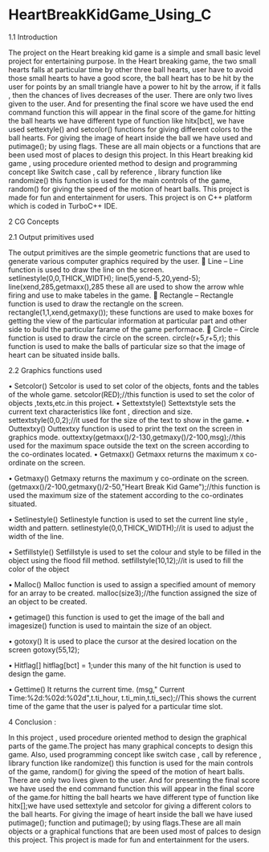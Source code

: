 # HeartBreakKidGame_Using_C
1.1	Introduction 

The project on the Heart breaking kid game is a simple and small basic level project for entertaining purpose. 
In the Heart breaking game, the two small hearts falls at particular time by other three ball hearts, user have to avoid those small hearts to have a good score, the ball heart has to be hit by the user for points by an small triangle have a power to hit by the arrow, if it falls , then the chances of lives decreases of the user. There are only two lives given to the user. And for presenting the final score we have used the end command function this will appear in the final score of the game.for hitting the ball hearts we have different type of function like hitx[bct], we have used settextyle() and setcolor() functions for giving different colors to the ball hearts. For giving the image of heart inside the ball we have used and putimage(); by using flags. These are all main objects or a functions that are been used  most of places to design this project. 
In this Heart breaking kid game , using procedure oriented method to design and  programming concept like Switch case , call by reference , library function like randomize() this function is used for the main controls of the game, random() for giving the speed of the motion of heart balls.
This project is made for fun and entertainment for users.
This project is on C++ platform which is coded in TurboC++ IDE.

2	CG Concepts

2.1	Output primitives used 

The output primitives are the simple geometric functions that are used to generate various computer graphics required by the user.
	Line – Line function is used to draw the line on the screen.
setlinestyle(0,0,THICK_WIDTH); line(5,yend-5,20,yend-5); line(xend,285,getmaxx(),285 these all are used to show the arrow whle firing and use to make tabeles in the game.
	Rectangle – Rectangle function is used to draw the rectangle on the screen.
rectangle(1,1,xend,getmaxy()); these functions are used to make boxes for getting the view of the particular information at particular part and other side to build the particular farame of the game performace.
	Circle – Circle function is used to draw the circle on the screen.
circle(r+5,r+5,r); this function is used to make the balls of particular size so that the image of heart can be situated inside balls.
 
2.2	Graphics functions used

•	Setcolor()
Setcolor is used to set color of the objects, fonts and the tables of the whole game.
setcolor(RED);//this function is used to set the color of objects ,texts,etc.in this project.
•	Settextstyle()
Settextstyle sets the current text characteristics like font , direction and size.
settextstyle(0,0,2);//it used for the size of the text to show in the game.
•	Outtextxy()
Outtextxy function is used to print the text on the screen in graphics mode.
outtextxy(getmaxx()/2-130,getmaxy()/2-100,msg);//this used for the maximum space outside the text on the screen according to the co-ordinates located.
•	Getmaxx()
Getmaxx returns the maximum x co-ordinate on the screen.

•	Getmaxy()
Getmaxy returns the maximum y co-ordinate on the screen.
(getmaxx()/2-100,getmaxy()/2-50,"Heart Break Kid Game");//this function is used the maximum size of the statement according to the co-ordinates situated.

•	Setlinestyle()
Setlinestyle function is used to set the current line style , width and pattern.
setlinestyle(0,0,THICK_WIDTH);//it is used to adjust the width of the line.


•	Setfillstyle()
Setfillstyle is used to set the colour and style to be filled in the object using the flood fill method.
setfillstyle(10,12);//it is used to fill the color of the object

•	Malloc()
Malloc function is used to assign a specified amount of memory for an array to be created.
malloc(size3);//the function assigned the size of an object to be created.

•	getimage()
this function is used to get the image of the ball and imagesize() function is used to maintain the size of an object.

•	gotoxy()
It is used to place the cursor at the desired location on the screen gotoxy(55,12);

•	Hitflag[]
hitflag[bct] = 1;under this many of the hit function is used to design the game.

•	Gettime()
It returns the current time.
(msg,"   Current Time:%2d:%02d:%02d",t.ti_hour, t.ti_min,t.ti_sec);//This shows the current time of the game that the user is palyed for a particular time slot.

4       Conclusion : 

In this project , used procedure oriented method to design the graphical parts of the game.The project has many graphical concepts to design this game.
Also, used programming concept like switch case , call by reference , library function like randomize() this function is used for the main controls of the game, random() for giving the speed of the motion of heart balls. There are only two lives given to the user. And for presenting the final score we have used the end command function this will appear in the final score of the game.for hitting the ball hearts we have different type of function like hitx[];we have used settextyle and setcolor for giving a different colors to the ball hearts. For giving the image of heart inside the ball we have iused putimage(); function and putimage(); by using flags.These are all main objects or a  graphical functions that are been used  most of palces to design this project. 
This project is made for fun and entertainment for the users.


